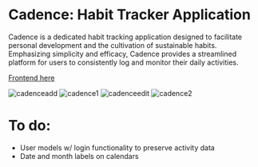 # Cadence: Habit Tracker Application

Cadence is a dedicated habit tracking application designed to facilitate personal development and the cultivation of sustainable habits.
Emphasizing simplicity and efficacy, Cadence provides a streamlined platform for users to consistently log and monitor their daily activities. 

[Frontend here](https://github.com/igoroganesian/cadence-frontend)

![cadenceadd](https://github.com/igoroganesian/cadence-frontend/assets/101779316/a1874e75-233f-4da5-8da5-9ce98cb66112)
![cadence1](https://github.com/igoroganesian/cadence-frontend/assets/101779316/20e324f4-18e7-49a8-a2d0-bdd058c79953)
![cadenceedit](https://github.com/igoroganesian/cadence-frontend/assets/101779316/3b1cc964-0b0f-403d-b1ab-a84a57ac5a29)
![cadence2](https://github.com/igoroganesian/cadence-frontend/assets/101779316/99628e9a-bfa7-4807-9738-a5943b5d7897)

# To do:

- User models w/ login functionality to preserve activity data
- Date and month labels on calendars
